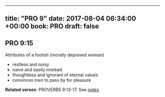 
---
title: "PRO 9"
date: 2017-08-04 06:34:00 +00:00
book: PRO
draft: false
---

## PRO 9:15

Attributes of a foolish (morally depraved woman)
- restless and noisy
- naive and easily mislead
- thoughtless and ignorant of eternal values
- convinces men to pass by for pleasure

**Related verses**: PROVERBS 9:13-17. See [notes](https://my.bible.com/notes/2694189718111510925)

